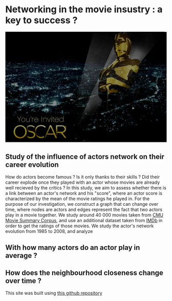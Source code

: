 # Networking in the movie insustry : a key to success ?

![image](image/image_ADA.png)

## Study of the influence of actors network on their career evolution

How do actors become famous ? Is it only thanks to their skills ? Did their career explode once they played with an actor whose movies are already well recieved by the critics ? In this study, we aim to assess whether there is a link between an actor's network and his "score", where an actor score is characterized by the mean of the movie ratings he played in. For the purpose of our investigation, we construct a graph that can change over time, where nodes are actors and edges represent the fact that two actors play in a movie together. We study around 40 000 movies taken from [CMU Movie Summary Corpus](http://www.cs.cmu.edu/~ark/personas/), and use an additional dataset taken from [IMDb](https://datasets.imdbws.com/) in order to get the ratings of those movies. We study the actor's network evolution from 1985 to 2008, and analyze 


## With how many actors do an actor play in average ? 

## How does the neighbourhood closeness change over time ? 

This site was built using [this github repository](https://github.com/epfl-ada/ada-2022-project-datajugglers/tree/master)

